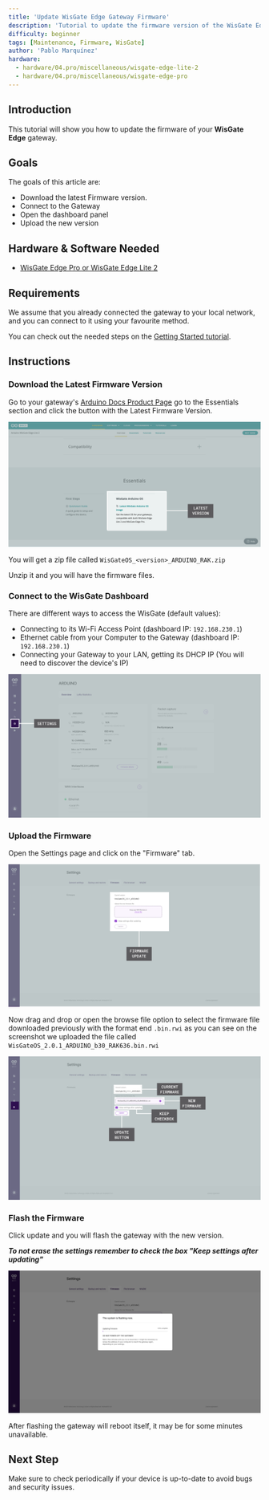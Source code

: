 ```yaml
---
title: 'Update WisGate Edge Gateway Firmware'
description: 'Tutorial to update the firmware version of the WisGate Edge Gateway'
difficulty: beginner
tags: [Maintenance, Firmware, WisGate]
author: 'Pablo Marquínez'
hardware:
  - hardware/04.pro/miscellaneous/wisgate-edge-lite-2
  - hardware/04.pro/miscellaneous/wisgate-edge-pro
---
```


## Introduction 

This tutorial will show you how to update the firmware of your **WisGate Edge** gateway.

## Goals

The goals of this article are:

- Download the latest Firmware version.
- Connect to the Gateway
- Open the dashboard panel
- Upload the new version

## Hardware & Software Needed

- [WisGate Edge Pro or WisGate Edge Lite 2](https://store.arduino.cc/pages/wisgate-lora-gateways)

## Requirements

We assume that you already connected the gateway to your local network, and you can connect to it using your favourite method.   

You can check out the needed steps on the [Getting Started tutorial](/getting-started).

## Instructions

### Download the Latest Firmware Version

Go to your gateway's [Arduino Docs Product Page](../../product) go to the Essentials section and click the button with the Latest Firmware Version.

![Product Page Essentials section](assets/wisgate-essentials.png)

You will get a zip file called `WisGateOS_<version>_ARDUINO_RAK.zip`

Unzip it and you will have the firmware files.

### Connect to the WisGate Dashboard

There are different ways to access the WisGate (default values):
* Connecting to its Wi-Fi Access Point (dashboard IP: `192.168.230.1`)
* Ethernet cable from your Computer to the Gateway (dashboard IP: `192.168.230.1`)
* Connecting your Gateway to your LAN, getting its DHCP IP (You will need to discover the device's IP)

![WisGate dashboard](assets/wisgate-dashboard-overview.png)

### Upload the Firmware

Open the Settings page and click on the "Firmware" tab.

![WisGate dashboard Settings page](assets/wisgate-firmware-settings.png)

Now drag and drop or open the browse file option to select the firmware file downloaded previously with the format end `.bin.rwi` as you can see on the screenshot we uploaded the file called `WisGateOS_2.0.1_ARDUINO_b30_RAK636.bin.rwi`

![WisGate firmware zip uploaded](assets/wisgate-firmware-update.png)

### Flash the Firmware

Click update and you will flash the gateway with the new version.

***To not erase the settings remember to check the box "Keep settings after updating"***

![WisGate firmware flashing](assets/wisgate-firmware-flashing.png)

After flashing the gateway will reboot itself, it may be for some minutes unavailable.

## Next Step

Make sure to check periodically if your device is up-to-date to avoid bugs and security issues.